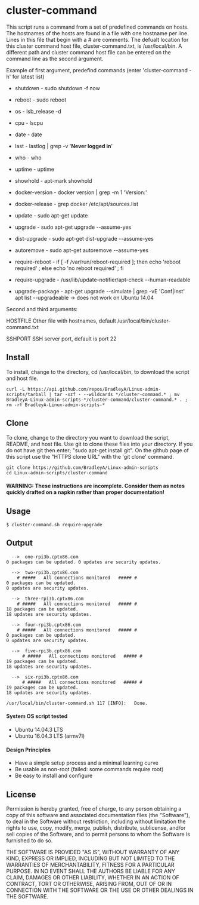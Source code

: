 # cluster-command

This script runs a command from a set of predefined commands on hosts.  The hostnames of the hosts are found in a file with one hostname per line.  Lines in this file that begin with a # are comments.  The defualt location for this cluster command host file, cluster-command.txt, is /usr/local/bin.  A different path and cluster command host file can be entered on the command line as the second argument.

Example of first argument, predefind commands (enter 'cluster-command -h' for latest list)

 * shutdown       - sudo shutdown -f now
 * reboot         - sudo reboot

 * os             - lsb_release -d
 * cpu            - lscpu
 * date           - date
 * last           - lastlog | grep -v '**Never logged in**'
 * who            - who
 * uptime         - uptime
 * showhold       - apt-mark showhold

 * docker-version - docker version | grep -m 1 'Version:'
 * docker-release - grep docker /etc/apt/sources.list

 * update         - sudo apt-get update
 * upgrade        - sudo apt-get upgrade --assume-yes
 * dist-upgrade   - sudo apt-get dist-upgrade --assume-yes
 * autoremove     - sudo apt-get autoremove --assume-yes
 * require-reboot - if [ -f /var/run/reboot-required ]; then echo 'reboot
                    required' ; else echo 'no reboot required' ; fi
 * require-upgrade - /usr/lib/update-notifier/apt-check --human-readable
 * upgrade-package - apt-get upgrade --simulate | grep -vE 'Conf|Inst'
                     apt list --upgradeable -> does not work on Ubuntu 14.04

Second and third arguments:

HOSTFILE     Other file with hostnames, default /usr/local/bin/cluster-command.txt

SSHPORT      SSH server port, default is port 22


## Install

To install, change to the directory, cd /usr/local/bin, to download the script and host file.

    curl -L https://api.github.com/repos/BradleyA/Linux-admin-scripts/tarball | tar -xzf - --wildcards */cluster-command.* ; mv BradleyA-Linux-admin-scripts-*/cluster-command/cluster-command.* . ; rm -rf BradleyA-Linux-admin-scripts-*

## Clone

To clone, change to the directory you want to download the script, README, and host file. Use git to clone these files into your directory. If you do not have git then enter; "sudo apt-get install git". On the github page of this script use the "HTTPS clone URL" with the 'git clone' command.

    git clone https://github.com/BradleyA/Linux-admin-scripts
    cd Linux-admin-scripts/cluster-command

#### WARNING: These instructions are incomplete. Consider them as notes quickly drafted on a napkin rather than proper documentation!

## Usage
    $ cluster-command.sh require-upgrade

## Output
      -->  one-rpi3b.cptx86.com
    0 packages can be updated. 0 updates are security updates.

      -->  two-rpi3b.cptx86.com
        # #####   All connections monitored   ##### #
    0 packages can be updated.
    0 updates are security updates.
    
      -->  three-rpi3b.cptx86.com
      	# #####   All connections monitored   ##### #
    18 packages can be updated.
    18 updates are security updates.
    
      -->  four-rpi3b.cptx86.com
      	# #####   All connections monitored   ##### #
    0 packages can be updated.
    0 updates are security updates.
    
      -->  five-rpi3b.cptx86.com
	      # #####   All connections monitored   ##### #
    19 packages can be updated.
    18 updates are security updates.
    
      -->  six-rpi3b.cptx86.com
	      # #####   All connections monitored   ##### #
    19 packages can be updated.
    18 updates are security updates.
    
    /usr/local/bin/cluster-command.sh 117 [INFO]:	Done.

#### System OS script tested
 * Ubuntu 14.04.3 LTS
 * Ubuntu 16.04.3 LTS (armv7l)

#### Design Principles
 * Have a simple setup process and a minimal learning curve
 * Be usable as non-root (failed: some commands require root)
 * Be easy to install and configure

## License

Permission is hereby granted, free of charge, to any person obtaining a copy of this software and associated documentation files (the "Software"), to deal in the Software without restriction, including without limitation the rights to use, copy, modify, merge, publish, distribute, sublicense, and/or sell copies of the Software, and to permit persons to whom the Software is furnished to do so.

THE SOFTWARE IS PROVIDED "AS IS", WITHOUT WARRANTY OF ANY KIND, EXPRESS OR IMPLIED, INCLUDING BUT NOT LIMITED TO THE WARRANTIES OF MERCHANTABILITY, FITNESS FOR A PARTICULAR PURPOSE. IN NO EVENT SHALL THE AUTHORS BE LIABLE FOR ANY CLAIM, DAMAGES OR OTHER LIABILITY, WHETHER IN AN ACTION OF CONTRACT, TORT OR OTHERWISE, ARISING FROM, OUT OF OR IN CONNECTION WITH THE SOFTWARE OR THE USE OR OTHER DEALINGS IN THE SOFTWARE.
